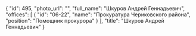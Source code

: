 {
    "id": 495,
    "photo_url": "",
    "full_name": "Шкуров Андрей Геннадьевич",
    "offices": [
        {
            "id": "06-22",
            "name": "Прокуратура Чериковского района",
            "position": "Помощник прокурора"
        }
    ],
    "title": "Шкуров Андрей Геннадьевич"
}